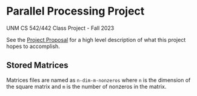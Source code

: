 # Parallel Processing Project
UNM CS 542/442 Class Project - Fall 2023

See the [Project Proposal](/project_proposal.pdf) for a high level description of what this project hopes to accomplish.

## Stored Matrices

Matrices files are named as `n-dim-m-nonzeros` where `n` is the dimension of the square matrix and `m` is the number of nonzeros in the matrix.

